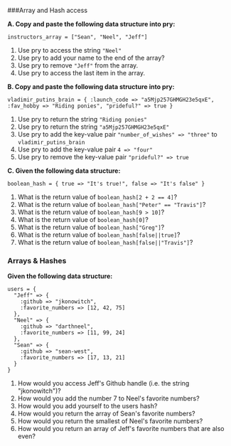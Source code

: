 ###Array and Hash access

**A. Copy and paste the following data structure into pry:**

`instructors_array = ["Sean", "Neel", "Jeff"]`

1. Use pry to access the string `"Neel"`
2. Use pry to add your name to the end of the array?
3. Use pry to remove `"Jeff"` from the array.
4. Use pry to access the last item in the array. 

**B. Copy and paste the following data structure into pry:**

```
vladimir_putins_brain = { :launch_code => "a5Mjp257GHMGH23e5qxE", :fav_hobby => "Riding ponies", "prideful?" => true }
```

1. Use pry to return the string `"Riding ponies"`
2. Use pry to return the string `"a5Mjp257GHMGH23e5qxE"`
3. Use pry to add the key-value pair `"number_of_wishes" => "three"` to `vladimir_putins_brain`
4. Use pry to add the key-value pair `4 => "four"`
5. Use pry to remove the key-value pair `"prideful?" => true`

**C. Given the following data structure:**

`boolean_hash = { true => "It's true!", false => "It's false" }`

1. What is the return value of `boolean_hash[2 + 2 == 4]`?
2. What is the return value of `boolean_hash["Peter" == "Travis"]`?
3. What is the return value of `boolean_hash[9 > 10]`?
4. What is the return value of `boolean_hash[0]`?
5. What is the return value of `boolean_hash["Greg"]`?
6. What is the return value of `boolean_hash[false||true]`?
6. What is the return value of `boolean_hash[false||"Travis"]`?

### Arrays & Hashes
**Given the following data structure:**

    users = {
      "Jeff" => {
        :github => "jkonowitch",
        :favorite_numbers => [12, 42, 75]
      },
      "Neel" => {
        :github => "darthneel",
        :favorite_numbers => [11, 99, 24]
      },
      "Sean" => {
        :github => "sean-west",
        :favorite_numbers => [17, 13, 21]
      }
    }

1. How would you access Jeff's Github handle (i.e. the string "jkonowitch")?
2. How would you add the number 7 to Neel's favorite numbers?
3. How would you add yourself to the users hash?
4. How would you return the array of Sean's favorite numbers?
5. How would you return the smallest of Neel's favorite numbers?
6. How would you return an array of Jeff's favorite numbers that are also even?